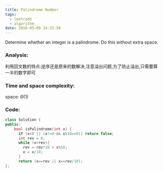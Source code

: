 ```yaml
---
title: Palindrome Number
tags:
  - leetcode
  - algorithm
date: 2016-05-09 14:32:58
---
```

>
Determine whether an integer is a palindrome. Do this without extra space.
>

### Analysis:
利用回文数的特点:逆序还是原来的数解决,注意溢出问题,为了防止溢出,只需要算一半的数字即可
### Time and space complexity:
space: $\Theta (1)$
### Code:
```cpp
class Solution {
public:
    bool isPalindrome(int x) {
      if (x<0 || (x!=0 && x%10==0)) return false;
      int rev = 0;
      while (x>rev){
        rev = rev*10 + x%10;
        x = x/10;
      }
      return (x==rev || x==rev/10);
};
```
